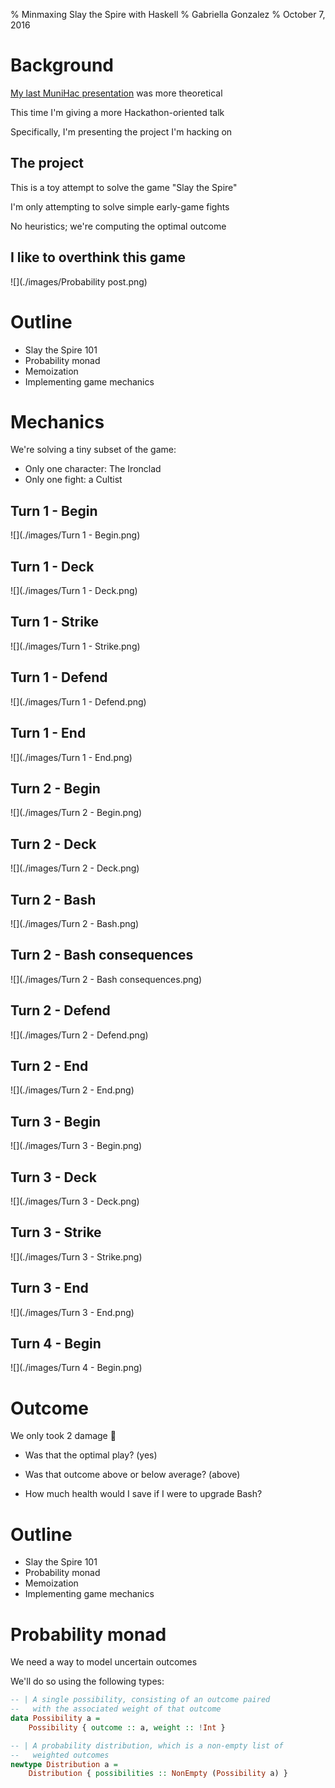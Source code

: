 % Minmaxing Slay the Spire with Haskell
% Gabriella Gonzalez
% October 7, 2016

# Background

[My last MuniHac presentation](https://youtu.be/6a5Ti0r8Q2s) was more
theoretical

This time I'm giving a more Hackathon-oriented talk 

Specifically, I'm presenting the project I'm hacking on

## The project

This is a toy attempt to solve the game "Slay the Spire"

I'm only attempting to solve simple early-game fights

No heuristics; we're computing the optimal outcome

## I like to overthink this game

![](./images/Probability post.png)

# Outline

* <span class="fragment highlight-red">Slay the Spire 101</span>
* Probability monad
* Memoization
* Implementing game mechanics

# Mechanics

We're solving a tiny subset of the game:

- Only one character: The Ironclad
- Only one fight: a Cultist

## Turn 1 - Begin

![](./images/Turn 1 - Begin.png)

## Turn 1 - Deck

![](./images/Turn 1 - Deck.png)

## Turn 1 - Strike

![](./images/Turn 1 - Strike.png)

## Turn 1 - Defend

![](./images/Turn 1 - Defend.png)

## Turn 1 - End

![](./images/Turn 1 - End.png)

## Turn 2 - Begin

![](./images/Turn 2 - Begin.png)

## Turn 2 - Deck

![](./images/Turn 2 - Deck.png)

## Turn 2 - Bash

![](./images/Turn 2 - Bash.png)

## Turn 2 - Bash consequences

![](./images/Turn 2 - Bash consequences.png)

## Turn 2 - Defend

![](./images/Turn 2 - Defend.png)

## Turn 2 - End

![](./images/Turn 2 - End.png)

## Turn 3 - Begin

![](./images/Turn 3 - Begin.png)

## Turn 3 - Deck

![](./images/Turn 3 - Deck.png)

## Turn 3 - Strike

![](./images/Turn 3 - Strike.png)

## Turn 3 - End

![](./images/Turn 3 - End.png)

## Turn 4 - Begin

![](./images/Turn 4 - Begin.png)

# Outcome

We only took 2 damage 🎉

* Was that the optimal play? (yes)

* Was that outcome above or below average? (above)

* How much health would I save if I were to upgrade Bash?

# Outline

* Slay the Spire 101
* <span class="fragment highlight-red">Probability monad</span>
* Memoization
* Implementing game mechanics

# Probability monad

We need a way to model uncertain outcomes

We'll do so using the following types:

```haskell
-- | A single possibility, consisting of an outcome paired
--   with the associated weight of that outcome
data Possibility a =
    Possibility { outcome :: a, weight :: !Int }

-- | A probability distribution, which is a non-empty list of
--   weighted outcomes
newtype Distribution a =
    Distribution { possibilities :: NonEmpty (Possibility a) }
```

